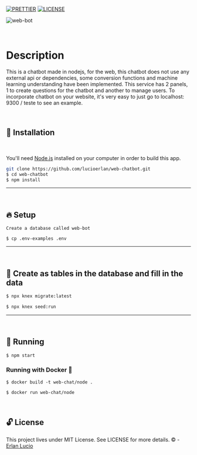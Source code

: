 [![PRETTIER](https://img.shields.io/badge/code_style-prettier-ff69b4.svg?style=flat-square)](https://gitter.im/jlongster/prettie)
[![LICENSE](https://img.shields.io/github/license/arshadkazmi42/awesome-github-init.svg)](https://github.com/arshadkazmi42/awesome-github-init/LICENSE)

![web-bot](https://user-images.githubusercontent.com/67064886/93042515-9dce7e80-f625-11ea-8b70-22e08db73438.gif)

<br>

# Description

This is a chatbot made in nodejs, for the web, this chatbot does not use any external api or dependencies, some conversion functions and machine learning understanding have been implemented. This service has 2 panels, 1 to create questions for the chatbot and another to manage users. To incorporate chatbot on your website, it's very easy to just go to localhost: 9300 / teste to see an example.

 <br>

## 🔨 Installation

 <br>

You'll need [Node.js](https://nodejs.org) installed on your computer in order to build this app.

```bash
git clone https://github.com/lucioerlan/web-chatbot.git
$ cd web-chatbot
$ npm install
```

---

<br>

## 🔥 Setup

```
Create a database called web-bot
```

```
$ cp .env-examples .env
```

---

<br>

## 🙋 Create as tables in the database and fill in the data

```bash
$ npx knex migrate:latest
```

```bash
$ npx knex seed:run
```

---

<br>

## 🚀 Running

```
$ npm start
```

### Running with Docker 🐳

```
$ docker build -t web-chat/node .
```

```
$ docker run web-chat/node
```

<br>

## 🔓 License

This project lives under MIT License. See LICENSE for more details. © - [Erlan Lucio](https://www.linkedin.com/in/erlanlucio/)
